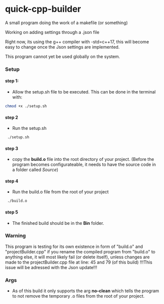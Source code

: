 # quick-cpp-builder
A small program doing the work of a makefile (or something)

Working on adding settings through a .json file

Right now, its using the g++ compiler with -std=c++17, this will become easy to change once the Json settings are implemented.

This program cannot yet be used globally on the system.
### Setup

#### step 1:
 - Allow the setup.sh file to be executed. This can be done in the terminal with:
 ```bash
 chmod +x ./setup.sh
 ```
#### step 2
- Run the setup.sh
```bash
 ./setup.sh
 ```
#### step 3
 - copy the **build.o** file into the root directory of your project. (Before the program becomes configurateable, it needs to have the source code in a folder called *Source*)
 
#### step 4
- Run the build.o file from the root of your project
```bash
 ./build.o
 ```

#### step 5
- The finished build should be in the **Bin** folder.
### Warning
This program is testing for its own existence in form of "build.o" and "projectBuilder.cpp" if you rename the compiled program from "build.o" to anything else, it will most likely fail (or delete itself), unless changes are made to the projectBuilder.cpp file at line: 45 and 79 (of this build) !!!This issue will be adressed with the Json update!!!

### Args
- As of this build it only supports the arg **no-clean** which tells the program to not remove the temporary .o files from the root of your project.
